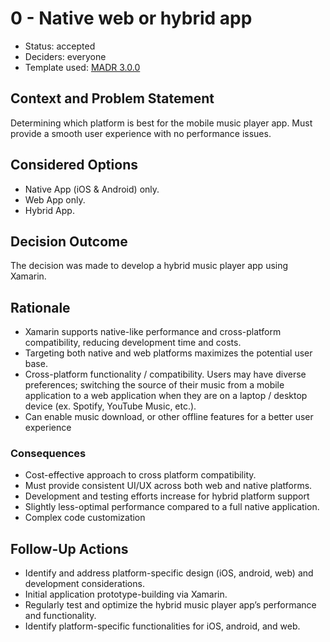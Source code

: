 # 0 - Native web or hybrid app

* Status: accepted 
* Deciders: everyone 
* Template used: [MADR 3.0.0](https://adr.github.io/madr/) 


## Context and Problem Statement

Determining which platform is best for the mobile music player app. Must provide a smooth user 	experience with no performance issues. 

## Considered Options

* Native App (iOS & Android) only. 
* Web App only. 
* Hybrid App.

## Decision Outcome

The decision was made to develop a hybrid music player app using Xamarin. 

## Rationale

* Xamarin supports native-like performance and cross-platform compatibility, reducing development time and costs. 
* Targeting both native and web platforms maximizes the potential user base. 
* Cross-platform functionality / compatibility. Users may have diverse preferences; switching the source of their music from a mobile application to a web application when they are on a laptop / desktop device (ex. Spotify, YouTube Music, etc.). 
* Can enable music download, or other offline features for a better user experience 

### Consequences 

* Cost-effective approach to cross platform compatibility. 
* Must provide consistent UI/UX across both web and native platforms. 
* Development and testing efforts increase for hybrid platform support 
* Slightly less-optimal performance compared to a full native application. 
* Complex code customization 

## Follow-Up Actions

* Identify and address platform-specific design (iOS, android, web) and development considerations. 
* Initial application prototype-building via Xamarin. 
* Regularly test and optimize the hybrid music player app’s performance and functionality. 
* Identify platform-specific functionalities for iOS, android, and web. 

